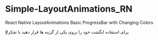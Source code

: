 # Simple-LayoutAnimations_RN
React Native LayoutAnimations Basic ProgressBar with Changing Colors



ٍ#برای استقاده انگشت خود را بروی یکی از گزینه ها قرار دهید با تچکر
